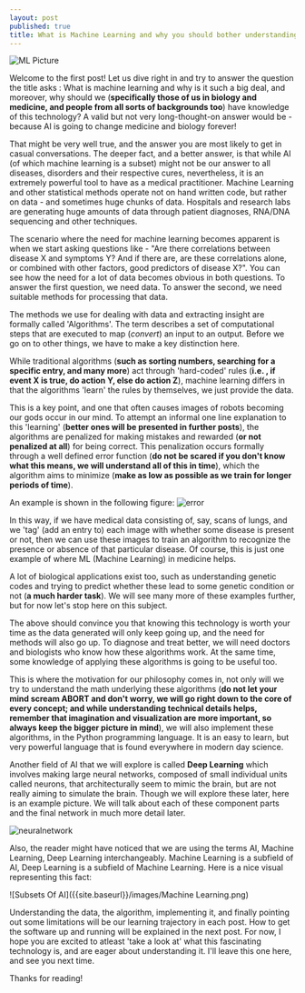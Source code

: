 ```yaml
---
layout: post
published: true
title: What is Machine Learning and why you should bother understanding
---
```

![ML Picture]({{site.baseurl}}/images/1_2UjSSQwW0bns1lPIuRxccQ.png)

Welcome to the first post! Let us dive right in and try to answer the question the title asks : What is machine learning and why is it such a big deal, and moreover, why should we (**specifically those of us in biology and medicine, and people from all sorts of backgrounds too**) have knowledge of this technology? A valid but not very long-thought-on answer would be - because AI is going to change medicine and biology forever! 


That might be very well true, and the answer you are most likely to get in casual conversations. The deeper fact, and a better answer, is that while AI (of which machine learning is a subset) might not be our answer to all diseases, disorders and their respective cures, nevertheless, it is an extremely powerful tool to have as a medical practitioner. Machine Learning and other statistical methods operate not on hand written code, but rather on data - and sometimes huge chunks of data. Hospitals and research labs are generating huge amounts of data through patient diagnoses, RNA/DNA sequencing and other techniques.


The scenario where the need for machine learning becomes apparent is when we start asking questions like - "Are there correlations between disease X and symptoms Y? And if there are, are these correlations alone, or combined with other factors, good predictors of disease X?". You can see how the need for a lot of data becomes obvious in both questions. To answer the first question, we need data. To answer the second, we need suitable methods for processing that data. 


The methods we use for dealing with data and extracting insight are formally called 'Algorithms'. The term describes a set of computational steps that are executed to map (_convert_) an input to an output. Before we go on to other things, we have to make a key distinction here. 

While traditional algorithms (**such as sorting numbers, searching for a specific entry, and many more**) act through 'hard-coded' rules (**i.e. , if event X is true, do action Y, else do action Z**), machine learning differs in that the algorithms 'learn' the rules by themselves, we just provide the data. 

This is a key point, and one that often causes images of robots becoming our gods occur in our mind. To attempt an informal one line explanation to this 'learning' (**better ones will be presented in further posts**), the algorithms are penalized for making mistakes and rewarded (**or not penalized at all**) for being correct. This penalization occurs formally through a well defined error function (**do not be scared if you don't know what this means, we will understand all of this in time**), which the algorithm aims to minimize (**make as low as possible as we train for longer periods of time**).

An example is shown in the following figure: 
![error]({{site.baseurl}}/images/gradient_descent_error_by_iteration.png)


In this way, if we have medical data consisting of, say, scans of lungs, and we 'tag' (add an entry to) each image with whether some disease is present or not, then we can use these images to train an algorithm to recognize the presence or absence of that particular disease. Of course, this is just one example of where ML (Machine Learning) in medicine helps. 

A lot of biological applications exist too, such as understanding genetic codes and trying to predict whether these lead to some genetic condition or not (**a much harder task**). We will see many more of these examples further, but for now let's stop here on this subject. 

The above should convince you that knowing this technology is worth your time as the data generated will only keep going up, and the need for methods will also go up. To diagnose and treat better, we will need doctors and biologists who know how these algorithms work. At the same time, some knowledge of applying these algorithms is going to be useful too. 

This is where the motivation for our philosophy comes in, not only will we try to understand the math underlying these algorithms (**do not let your mind scream ABORT and don't worry, we will go right down to the core of every concept; and while understanding technical details helps, remember that imagination and visualization are more important, so always keep the bigger picture in mind**), we will also implement these algorithms, in the Python programming language. It is an easy to learn, but very powerful language that is found everywhere in modern day science. 

Another field of AI that we will explore is called **Deep Learning** which involves making large neural networks, composed of small individual units called neurons, that architecturally seem to mimic the brain, but are not really aiming to simulate the brain. Though we will explore these later, here is an example picture. We will talk about each of these component parts and the final network in much more detail later.

![neuralnetwork]({{site.baseurl}}/images/neuralnetwork.jpeg)


Also, the reader might have noticed that we are using the terms AI, Machine Learning, Deep Learning interchangeably. Machine Learning is a subfield of AI, Deep Learning is a subfield of Machine Learning. Here is a nice visual representing this fact:

![Subsets Of AI]({{site.baseurl}}/images/Machine Learning.png)

Understanding the data, the algorithm, implementing it, and finally pointing out some limitations will be our learning trajectory in each post. How to get the software up and running will be explained in the next post. For now, I hope you are excited to atleast 'take a look at' what this fascinating technology is, and are eager about understanding it. I'll leave this one here, and see you next time. 

Thanks for reading!
